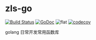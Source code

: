 # zls-go

[![Build Status](https://www.travis-ci.org/sohaha/zls-go.svg?branch=master)](https://www.travis-ci.org/sohaha/zls-go)
[![GoDoc](https://godoc.org/github.com/sohaha/zls-go?status.svg)](https://godoc.org/github.com/sohaha/zls-go)
![flat](https://img.shields.io/github/languages/top/sohaha/zls-go.svg?style=flat)
[![codecov](https://codecov.io/gh/sohaha/zls-go/branch/master/graph/badge.svg)](https://codecov.io/gh/sohaha/zls-go)

golang 日常开发常用函数库
